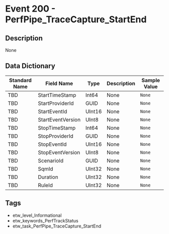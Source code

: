# Event 200 - PerfPipe_TraceCapture_StartEnd

## Description
None

## Data Dictionary
|Standard Name|Field Name|Type|Description|Sample Value|
|---|---|---|---|---|
|TBD|StartTimeStamp|Int64|None|`None`|
|TBD|StartProviderId|GUID|None|`None`|
|TBD|StartEventId|UInt16|None|`None`|
|TBD|StartEventVersion|UInt8|None|`None`|
|TBD|StopTimeStamp|Int64|None|`None`|
|TBD|StopProviderId|GUID|None|`None`|
|TBD|StopEventId|UInt16|None|`None`|
|TBD|StopEventVersion|UInt8|None|`None`|
|TBD|ScenarioId|GUID|None|`None`|
|TBD|SqmId|UInt32|None|`None`|
|TBD|Duration|UInt32|None|`None`|
|TBD|RuleId|UInt32|None|`None`|

## Tags
* etw_level_Informational
* etw_keywords_PerfTrackStatus
* etw_task_PerfPipe_TraceCapture_StartEnd